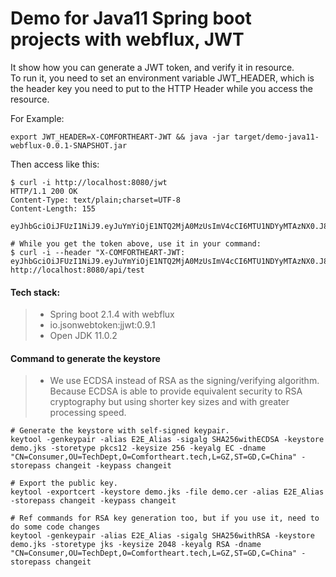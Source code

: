 # Demo for Java11 Spring boot projects with webflux, JWT

It show how you can generate a JWT token, and verify it in resource.  
To run it, you need to set an environment variable JWT_HEADER, which is the header key you need to put to the HTTP Header while you access the resource.

For Example:
```
export JWT_HEADER=X-COMFORTHEART-JWT && java -jar target/demo-java11-webflux-0.0.1-SNAPSHOT.jar
```
Then access like this:
```
$ curl -i http://localhost:8080/jwt
HTTP/1.1 200 OK
Content-Type: text/plain;charset=UTF-8
Content-Length: 155

eyJhbGciOiJFUzI1NiJ9.eyJuYmYiOjE1NTQ2MjA0MzUsImV4cCI6MTU1NDYyMTAzNX0.J8YrBWv12kXdcRpKuCHZ6xCSdCAm_rvblobH5m0ERBNRA53F_E7U1AId5HtaJfZA0j_Gi7wREmg_Dl4iq5zTkA

# While you get the token above, use it in your command:
$ curl -i --header "X-COMFORTHEART-JWT: eyJhbGciOiJFUzI1NiJ9.eyJuYmYiOjE1NTQ2MjA0MzUsImV4cCI6MTU1NDYyMTAzNX0.J8YrBWv12kXdcRpKuCHZ6xCSdCAm_rvblobH5m0ERBNRA53F_E7U1AId5HtaJfZA0j_Gi7wREmg_Dl4iq5zTkA" http://localhost:8080/api/test

```

#### Tech stack:
> - Spring boot 2.1.4 with webflux
> - io.jsonwebtoken:jjwt:0.9.1
> - Open JDK 11.0.2

#### Command to generate the keystore
> - We use  ECDSA instead of RSA as the signing/verifying algorithm.   
Because ECDSA is able to provide equivalent security to RSA cryptography but using shorter key sizes and with greater processing speed.  
```
# Generate the keystore with self-signed keypair.
keytool -genkeypair -alias E2E_Alias -sigalg SHA256withECDSA -keystore demo.jks -storetype pkcs12 -keysize 256 -keyalg EC -dname "CN=Consumer,OU=TechDept,O=Comfortheart.tech,L=GZ,ST=GD,C=China" -storepass changeit -keypass changeit

# Export the public key.
keytool -exportcert -keystore demo.jks -file demo.cer -alias E2E_Alias -storepass changeit -keypass changeit

# Ref commands for RSA key generation too, but if you use it, need to do some code changes
keytool -genkeypair -alias E2E_Alias -sigalg SHA256withRSA -keystore demo.jks -storetype jks -keysize 2048 -keyalg RSA -dname "CN=Consumer,OU=TechDept,O=Comfortheart.tech,L=GZ,ST=GD,C=China" -storepass changeit
```
